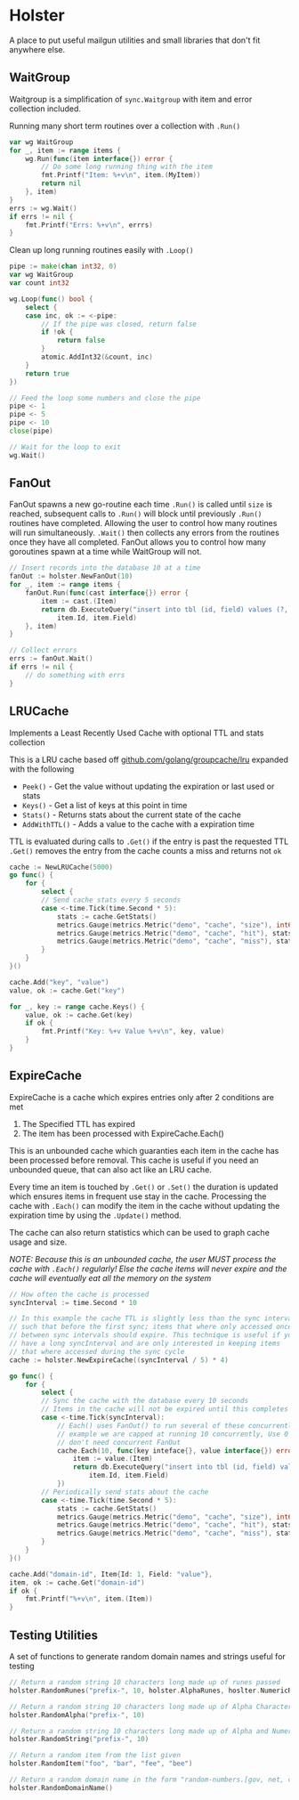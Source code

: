 # Holster
A place to put useful mailgun utilities and small libraries that don't fit anywhere else.

## WaitGroup
Waitgroup is a simplification of `sync.Waitgroup` with item and error collection included.

Running many short term routines over a collection with `.Run()`
```go
var wg WaitGroup
for _, item := range items {
    wg.Run(func(item interface{}) error {
        // Do some long running thing with the item
        fmt.Printf("Item: %+v\n", item.(MyItem))
        return nil
    }, item)
}
errs := wg.Wait()
if errs != nil {
    fmt.Printf("Errs: %+v\n", errrs)
}
```

Clean up long running routines easily with `.Loop()`
```go
pipe := make(chan int32, 0)
var wg WaitGroup
var count int32

wg.Loop(func() bool {
    select {
    case inc, ok := <-pipe:
        // If the pipe was closed, return false
        if !ok {
            return false
        }
        atomic.AddInt32(&count, inc)
    }
    return true
})

// Feed the loop some numbers and close the pipe
pipe <- 1
pipe <- 5
pipe <- 10
close(pipe)

// Wait for the loop to exit
wg.Wait()
```

## FanOut
FanOut spawns a new go-routine each time `.Run()` is called until `size` is reached,
subsequent calls to `.Run()` will block until previously `.Run()` routines have completed.
Allowing the user to control how many routines will run simultaneously. `.Wait()` then
collects any errors from the routines once they have all completed. FanOut allows you
to control how many goroutines spawn at a time while WaitGroup will not.

```go
// Insert records into the database 10 at a time
fanOut := holster.NewFanOut(10)
for _, item := range items {
    fanOut.Run(func(cast interface{}) error {
        item := cast.(Item)
        return db.ExecuteQuery("insert into tbl (id, field) values (?, ?)",
            item.Id, item.Field)
    }, item)
}

// Collect errors
errs := fanOut.Wait()
if errs != nil {
	// do something with errs
}
```

## LRUCache
Implements a Least Recently Used Cache with optional TTL and stats collection

This is a LRU cache based off [github.com/golang/groupcache/lru](http://github.com/golang/groupcache/lru) expanded
with the following

* `Peek()` - Get the value without updating the expiration or last used or stats
* `Keys()` - Get a list of keys at this point in time
* `Stats()` - Returns stats about the current state of the cache
* `AddWithTTL()` - Adds a value to the cache with a expiration time

TTL is evaluated during calls to `.Get()` if the entry is past the requested TTL `.Get()`
removes the entry from the cache counts a miss and returns not `ok`

```go
cache := NewLRUCache(5000)
go func() {
    for {
        select {
        // Send cache stats every 5 seconds
        case <-time.Tick(time.Second * 5):
            stats := cache.GetStats()
            metrics.Gauge(metrics.Metric("demo", "cache", "size"), int64(stats.Size), 1)
            metrics.Gauge(metrics.Metric("demo", "cache", "hit"), stats.Hit, 1)
            metrics.Gauge(metrics.Metric("demo", "cache", "miss"), stats.Miss, 1)
        }
    }
}()

cache.Add("key", "value")
value, ok := cache.Get("key")

for _, key := range cache.Keys() {
    value, ok := cache.Get(key)
    if ok {
        fmt.Printf("Key: %+v Value %+v\n", key, value)
    }
}
```

## ExpireCache
ExpireCache is a cache which expires entries only after 2 conditions are met

1. The Specified TTL has expired
2. The item has been processed with ExpireCache.Each()

This is an unbounded cache which guaranties each item in the cache
has been processed before removal. This cache is useful if you need an
unbounded queue, that can also act like an LRU cache.

Every time an item is touched by `.Get()` or `.Set()` the duration is
updated which ensures items in frequent use stay in the cache. Processing
the cache with `.Each()` can modify the item in the cache without
updating the expiration time by using the `.Update()` method.

The cache can also return statistics which can be used to graph cache usage
and size.

*NOTE: Because this is an unbounded cache, the user MUST process the cache
with `.Each()` regularly! Else the cache items will never expire and the cache
will eventually eat all the memory on the system*

```go
// How often the cache is processed
syncInterval := time.Second * 10

// In this example the cache TTL is slightly less than the sync interval
// such that before the first sync; items that where only accessed once
// between sync intervals should expire. This technique is useful if you
// have a long syncInterval and are only interested in keeping items
// that where accessed during the sync cycle
cache := holster.NewExpireCache((syncInterval / 5) * 4)

go func() {
    for {
        select {
        // Sync the cache with the database every 10 seconds
        // Items in the cache will not be expired until this completes without error
        case <-time.Tick(syncInterval):
            // Each() uses FanOut() to run several of these concurrently, in this
            // example we are capped at running 10 concurrently, Use 0 or 1 if you
            // don't need concurrent FanOut
            cache.Each(10, func(key inteface{}, value interface{}) error {
                item := value.(Item)
                return db.ExecuteQuery("insert into tbl (id, field) values (?, ?)",
                    item.Id, item.Field)
            })
        // Periodically send stats about the cache
        case <-time.Tick(time.Second * 5):
            stats := cache.GetStats()
            metrics.Gauge(metrics.Metric("demo", "cache", "size"), int64(stats.Size), 1)
            metrics.Gauge(metrics.Metric("demo", "cache", "hit"), stats.Hit, 1)
            metrics.Gauge(metrics.Metric("demo", "cache", "miss"), stats.Miss, 1)
        }
    }
}()

cache.Add("domain-id", Item{Id: 1, Field: "value"},
item, ok := cache.Get("domain-id")
if ok {
    fmt.Printf("%+v\n", item.(Item))
}
```

## Testing Utilities
A set of functions to generate random domain names and strings useful for testing

```go
// Return a random string 10 characters long made up of runes passed
holster.RandomRunes("prefix-", 10, holster.AlphaRunes, hoslter.NumericRunes)

// Return a random string 10 characters long made up of Alpha Characters A-Z, a-z
holster.RandomAlpha("prefix-", 10)

// Return a random string 10 characters long made up of Alpha and Numeric Characters A-Z, a-z, 0-9
holster.RandomString("prefix-", 10)

// Return a random item from the list given
holster.RandomItem("foo", "bar", "fee", "bee")

// Return a random domain name in the form "random-numbers.[gov, net, com, ..]"
holster.RandomDomainName()
```
